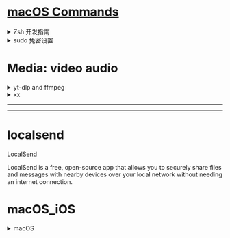 # [macOS Commands](https://ss64.com/mac/)

<details>
<summary> Zsh 开发指南 </summary>

  [一：变量和语句](https://linux.cn/article-8842-1.html)

  [二：字符串处理之常用操作](https://linux.cn/article-8846-1.html)

  [三：字符串处理之转义字符和格式化输出](https://linux.cn/article-8864-1.html)

  [四：字符串处理之通配符](https://linux.cn/article-8883-1.html)

  [五：数组](https://linux.cn/article-8896-1.html)

  [六：哈希表](https://linux.cn/article-9017-1.html)

  [七：数值计算](https://linux.cn/article-9068-1-rel.html)

</details>

<details>
<summary> sudo 免密设置 </summary>
      
    chmod u+w /etc/sudoers, sudo vim /etc/sudoers, chmod u-w /etc/sudoers
    user    ALL = (ALL)NOPASSWD: ALL

</details>

# Media: video audio

<details> 
<summary> yt-dlp and ffmpeg </summary>
  
[yt-dlp](https://github.com/yt-dlp/yt-dlp) 


[ffmpeg](https://www.ffmpeg.org)


</details>


<details>
<summary> xx </summary>


</details>

---
---
#  localsend

[LocalSend](https://github.com/localsend/localsend)

LocalSend is a free, open-source app that allows you to securely share files and messages with nearby devices over your local network without needing an internet connection.

# macOS_iOS

<details>
<summary> macOS </summary>

## [yt-dlp](https://github.com/yt-dlp/yt-dlp)

  [yt-dlp readme](https://github.com/yt-dlp/yt-dlp#readme)

  [How to download an MP4 from YouTube](https://www.jeffgeerling.com/blog/2022/how-download-mp4-youtube-every-time)

  Sorting Formats

      yt-dlp_macos -S res,ext --recode mp4  URL


## [FFMPEG](https://ffmpeg.org)

[Download: Ffmpeg, ffprobe, ffplay](https://evermeet.cx/ffmpeg/)

[FFmpeg MP3 Encoding Guide](https://trac.ffmpeg.org/wiki/Encode/MP3)

 Example to encode VBR MP3 audio with ffmpeg using the libmp3lame library:

    ffmpeg -i input.wav -codec:a libmp3lame -qscale:a 2 output.mp3

## [Check Disk Health on Mac with smartctl](https://www.smartmontools.org)

## [Zed editor](https://zed.dev)

## [mac-cleanup: A cleanup script for macOS](https://github.com/mac-cleanup/mac-cleanup-sh)

## [妙言--轻灵的 Markdown 笔记本](https://github.com/tw93/MiaoYan)

## [macOS Ventura 13 优化配置（基于 ARM 平台）](https://www.sqlsec.com/2023/07/ventura.html)


</details>
